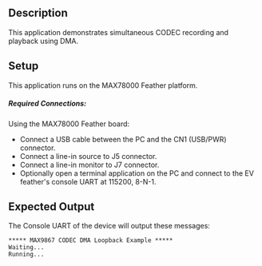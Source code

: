 ## Description

This application demonstrates simultaneous CODEC recording and playback using DMA.

## Setup

This application runs on the MAX78000 Feather platform.

##### Required Connections:

Using the MAX78000 Feather board:
-   Connect a USB cable between the PC and the CN1 (USB/PWR) connector.
-   Connect a line-in source to J5 connector.
-   Connect a line-in monitor to J7 connector.
-   Optionally open a terminal application on the PC and connect to the EV feather's console UART at 115200, 8-N-1.

## Expected Output

The Console UART of the device will output these messages:

```
***** MAX9867 CODEC DMA Loopback Example *****
Waiting...
Running...
```
